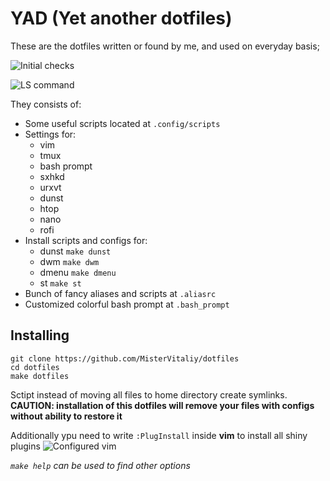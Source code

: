 # YAD (Yet another dotfiles)

These are the dotfiles written or found by me, and used on everyday basis;

![Initial checks](/../screenshots/screenshots/initial.png "Initial checks")

![LS command](/../screenshots/screenshots/ls_and_git.png "LS command and GIT status in prompt")

They consists of:
  * Some useful scripts located at `.config/scripts`
  * Settings for:
    * vim
    * tmux
    * bash prompt
    * sxhkd
    * urxvt
    * dunst
    * htop
    * nano
    * rofi
  * Install scripts and configs for:
    * dunst `make dunst`
    * dwm `make dwm`
    * dmenu `make dmenu`
    * st `make st`
  * Bunch of fancy aliases and scripts at `.aliasrc`
  * Customized colorful bash prompt at `.bash_prompt`

## Installing
```
git clone https://github.com/MisterVitaliy/dotfiles
cd dotfiles
make dotfiles
```
Sctipt instead of moving all files to home directory create symlinks.
**CAUTION: installation of this dotfiles will remove your files with configs without ability to restore it**

Additionally ypu need to write `:PlugInstall` inside **vim** to install all shiny plugins
![Configured vim](/../screenshots/screenshots/vim.png "Configured VIM in action")

*`make help` can be used to find other options*
